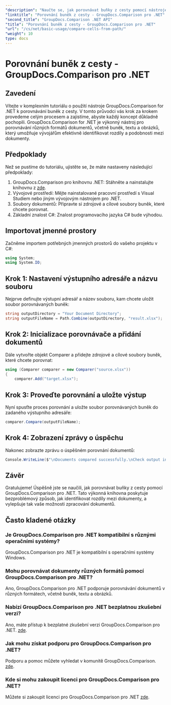```yaml
---
"description": "Naučte se, jak porovnávat buňky z cesty pomocí nástroje GroupDocs.Comparison pro .NET. Efektivně identifikujte rozdíly mezi dokumenty."
"linktitle": "Porovnání buněk z cesty - GroupDocs.Comparison pro .NET"
"second_title": "GroupDocs.Comparison .NET API"
"title": "Porovnání buněk z cesty - GroupDocs.Comparison pro .NET"
"url": "/cs/net/basic-usage/compare-cells-from-path/"
"weight": 10
type: docs
---
```

# Porovnání buněk z cesty - GroupDocs.Comparison pro .NET

## Zavedení
Vítejte v komplexním tutoriálu o použití nástroje GroupDocs.Comparison for .NET k porovnávání buněk z cesty. V tomto průvodci vás krok za krokem provedeme celým procesem a zajistíme, abyste každý koncept důkladně pochopili. GroupDocs.Comparison for .NET je výkonný nástroj pro porovnávání různých formátů dokumentů, včetně buněk, textu a obrázků, který umožňuje vývojářům efektivně identifikovat rozdíly a podobnosti mezi dokumenty.
## Předpoklady
Než se pustíme do tutoriálu, ujistěte se, že máte nastaveny následující předpoklady:
1. GroupDocs.Comparison pro knihovnu .NET: Stáhněte a nainstalujte knihovnu z [zde](https://releases.groupdocs.com/comparison/net/).
2. Vývojové prostředí: Mějte nainstalované pracovní prostředí s Visual Studiem nebo jiným vývojovým nástrojem pro .NET.
3. Soubory dokumentů: Připravte si zdrojové a cílové soubory buněk, které chcete porovnat.
4. Základní znalost C#: Znalost programovacího jazyka C# bude výhodou.

## Importovat jmenné prostory
Začněme importem potřebných jmenných prostorů do vašeho projektu v C#:
```csharp
using System;
using System.IO;
```
## Krok 1: Nastavení výstupního adresáře a názvu souboru
Nejprve definujte výstupní adresář a název souboru, kam chcete uložit soubor porovnávaných buněk:
```csharp
string outputDirectory = "Your Document Directory";
string outputFileName = Path.Combine(outputDirectory, "result.xlsx");
```
## Krok 2: Inicializace porovnávače a přidání dokumentů
Dále vytvořte objekt Comparer a přidejte zdrojové a cílové soubory buněk, které chcete porovnat:
```csharp
using (Comparer comparer = new Comparer("source.xlsx"))
{
    comparer.Add("target.xlsx");
```
## Krok 3: Proveďte porovnání a uložte výstup
Nyní spusťte proces porovnání a uložte soubor porovnávaných buněk do zadaného výstupního adresáře:
```csharp
comparer.Compare(outputFileName);
```
## Krok 4: Zobrazení zprávy o úspěchu
Nakonec zobrazte zprávu o úspěšném porovnání dokumentů:
```csharp
Console.WriteLine($"\nDocuments compared successfully.\nCheck output in {outputDirectory}.");
```

## Závěr
Gratulujeme! Úspěšně jste se naučili, jak porovnávat buňky z cesty pomocí GroupDocs.Comparison pro .NET. Tato výkonná knihovna poskytuje bezproblémový způsob, jak identifikovat rozdíly mezi dokumenty, a vylepšuje tak vaše možnosti zpracování dokumentů.
## Často kladené otázky
### Je GroupDocs.Comparison pro .NET kompatibilní s různými operačními systémy?
GroupDocs.Comparison pro .NET je kompatibilní s operačními systémy Windows.
### Mohu porovnávat dokumenty různých formátů pomocí GroupDocs.Comparison pro .NET?
Ano, GroupDocs.Comparison pro .NET podporuje porovnávání dokumentů v různých formátech, včetně buněk, textu a obrázků.
### Nabízí GroupDocs.Comparison pro .NET bezplatnou zkušební verzi?
Ano, máte přístup k bezplatné zkušební verzi GroupDocs.Comparison pro .NET. [zde](https://releases.groupdocs.com/).
### Jak mohu získat podporu pro GroupDocs.Comparison pro .NET?
Podporu a pomoc můžete vyhledat v komunitě GroupDocs.Comparison. [zde](https://forum.groupdocs.com/c/comparison/12).
### Kde si mohu zakoupit licenci pro GroupDocs.Comparison pro .NET?
Můžete si zakoupit licenci pro GroupDocs.Comparison pro .NET [zde](https://purchase.groupdocs.com/buy).